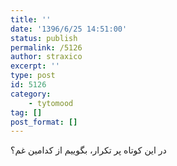 ```yaml
---
title: ''
date: '1396/6/25 14:51:00'
status: publish
permalink: /5126
author: straxico
excerpt: ''
type: post
id: 5126
category:
    - tytomood
tag: []
post_format: []
---
```

در این کوتاه پر تکرار، بگوییم از کدامین غم؟